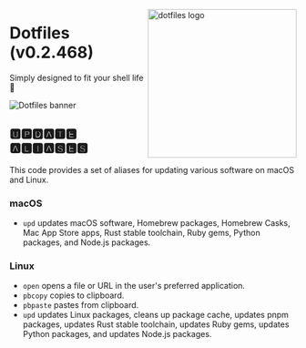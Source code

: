 <!-- markdownlint-disable MD033 MD041 -->

<img src="https://kura.pro/dotfiles/v2/images/logos/dotfiles.svg"
alt="dotfiles logo" width="261" align="right" />

<!-- markdownlint-enable MD033 MD041 -->

# Dotfiles (v0.2.468)

Simply designed to fit your shell life 🐚

![Dotfiles banner][banner]

## 🆄🅿🅳🅰🆃🅴 🅰🅻🅸🅰🆂🅴🆂

This code provides a set of aliases for updating various software on
macOS and Linux.

### macOS

- `upd` updates macOS software, Homebrew packages, Homebrew Casks, Mac
   App Store apps, Rust stable toolchain, Ruby gems, Python packages,
   and Node.js packages.

### Linux

- `open` opens a file or URL in the user's preferred application.
- `pbcopy` copies to clipboard.
- `pbpaste` pastes from clipboard.
- `upd` updates Linux packages, cleans up package cache, updates pnpm
  packages, updates Rust stable toolchain, updates Ruby gems, updates
  Python packages, and updates Node.js packages.

[banner]: https://kura.pro/dotfiles/v2/images/titles/title-dotfiles.svg
